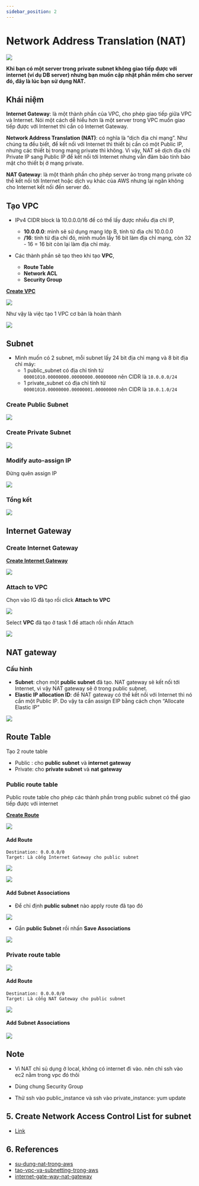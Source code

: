 ```yaml
---
sidebar_position: 2
---
```


# Network Address Translation (NAT)

![](https://res.cloudinary.com/ttlcong/image/upload/v1628773215/image-docs/jrFfOpX.png)

**Khi bạn có một server trong private subnet không giao tiếp được với internet (ví dụ DB server) nhưng bạn muốn cập nhật phần mềm cho server đó, đây là lúc bạn sử dụng NAT.**

## Khái niệm
**Internet Gateway**: là một thành phần của VPC, cho phép giao tiếp giữa VPC và Internet. Nói một cách dễ hiểu hơn là một server trong VPC muốn giao tiếp được với Internet thì cần có Internet Gateway.

**Network Address Translation (NAT)**: có nghĩa là “dịch địa chỉ mạng”. Như chúng ta đều biết, để kết nối với Internet thì thiết bị cần có một Public IP, nhưng các thiết bị trong mạng private thì không. Vì vậy, NAT sẽ dịch địa chỉ Private IP sang Public IP để kết nối tới Internet nhưng vẫn đảm bảo tính bảo mật cho thiết bị ở mạng private.

**NAT Gateway**: là một thành phần cho phép server ảo trong mạng private có thể kết nối tới Internet hoặc dịch vụ khác của AWS nhưng lại ngăn không cho Internet kết nối đến server đó.

## Tạo VPC
- IPv4 CIDR block là 10.0.0.0/16 để có thể lấy được nhiều địa chỉ IP,
  - **10.0.0.0**: mình sẽ sử dụng mạng lớp B, tính từ địa chỉ 10.0.0.0 
  - **/16**: tính từ địa chỉ đó, mình muốn lấy 16 bit làm địa chỉ mạng, còn 32 - 16 = 16 bit còn lại làm địa chỉ máy.

- Các thành phần sẽ tạo theo khi tạo **VPC**, 
  - **Route Table**
  - **Network ACL**
  - **Security Group**

[**Create VPC**](https://ap-southeast-1.console.aws.amazon.com/vpc/home?region=ap-southeast-1#CreateVpc:)

![](https://res.cloudinary.com/ttlcong/image/upload/v1628760197/image-docs/Screen_Shot_2021-08-12_at_16.23.00.png)

Như vậy là việc tạo 1 VPC cơ bản là hoàn thành

![](https://res.cloudinary.com/ttlcong/image/upload/v1628760605/image-docs/Screen_Shot_2021-08-12_at_16.29.32.png)

## Subnet
- Mình muốn có 2 subnet, mỗi subnet lấy 24 bit địa chỉ mạng và 8 bit địa chỉ máy:
  - 1 public_subnet có địa chỉ tính từ `00001010.00000000.00000000.00000000` nên CIDR là `10.0.0.0/24`
  - 1 private_subnet có địa chỉ tính từ `00001010.00000000.00000001.00000000` nên CIDR là `10.0.1.0/24`

### Create Public Subnet

![](https://res.cloudinary.com/ttlcong/image/upload/v1628774195/image-docs/wAcaJHx.png)

### Create Private Subnet

![](https://res.cloudinary.com/ttlcong/image/upload/v1628774241/image-docs/EP8IHS5.png)

### Modify auto-assign IP
Đừng quên assign IP

![](https://res.cloudinary.com/ttlcong/image/upload/v1628761373/image-docs/Screen_Shot_2021-08-12_at_16.42.35.png)

### Tổng kết
![](https://res.cloudinary.com/ttlcong/image/upload/v1628777143/image-docs/Screen_Shot_2021-08-12_at_21.05.13.png)


## Internet Gateway
### Create Internet Gateway
[**Create Internet Gateway**](https://ap-southeast-1.console.aws.amazon.com/vpc/home?region=ap-southeast-1#CreateInternetGateway:)

![](https://res.cloudinary.com/ttlcong/image/upload/v1628761577/image-docs/Screen_Shot_2021-08-12_at_16.46.03.png)

### Attach to VPC
Chọn vào IG đã tạo rồi click **Attach to VPC**

![](https://res.cloudinary.com/ttlcong/image/upload/v1628761716/image-docs/Screen_Shot_2021-08-12_at_16.48.12.png)

Select **VPC** đã tạo ở task 1 để attach rồi nhấn Attach

![](https://res.cloudinary.com/ttlcong/image/upload/v1628761800/image-docs/Screen_Shot_2021-08-12_at_16.49.46.png)

## NAT gateway
### Cấu hình
  - **Subnet**: chọn một **public subnet** đã tạo. NAT gateway sẽ kết nối tới Internet, vì vậy NAT gateway sẽ ở trong public subnet.
  - **Elastic IP allocation ID**: để NAT gateway có thể kết nối với Internet thì nó cần một Public IP. Do vậy ta cần assign EIP bằng cách chọn “Allocate Elastic IP”

![](https://res.cloudinary.com/ttlcong/image/upload/v1628775678/image-docs/Screen_Shot_2021-08-12_at_20.40.38.png)


## Route Table
Tạo 2 route table
- Public : cho **public subnet** và **internet gateway**
- Private: cho **private subnet** và **nat gateway**

### Public route table

Public route table cho phép các thành phần trong public subnet có thể giao tiếp được với internet

[**Create Route**](https://ap-southeast-1.console.aws.amazon.com/vpc/home?region=ap-southeast-1#CreateRouteTable:)

![](https://res.cloudinary.com/ttlcong/image/upload/v1628777434/image-docs/Screen_Shot_2021-08-12_at_21.10.05.png)

#### Add Route
```
Destination: 0.0.0.0/0 
Target: Là cổng Internet Gateway cho public subnet
```

![](https://res.cloudinary.com/ttlcong/image/upload/v1628762632/image-docs/Screen_Shot_2021-08-12_at_17.03.39.png)

![](https://res.cloudinary.com/ttlcong/image/upload/v1628762755/image-docs/Screen_Shot_2021-08-12_at_17.05.42.png)

#### Add Subnet Associations 
- Để chỉ định **public subnet** nào apply route đã tạo đó

![](https://res.cloudinary.com/ttlcong/image/upload/v1628762903/image-docs/Screen_Shot_2021-08-12_at_17.08.02.png)

- Gắn **public Subnet** rồi nhấn **Save Associations**

![](https://res.cloudinary.com/ttlcong/image/upload/v1628777679/image-docs/Screen_Shot_2021-08-12_at_21.14.11.png)

### Private route table
![](https://res.cloudinary.com/ttlcong/image/upload/v1628777828/image-docs/Screen_Shot_2021-08-12_at_21.16.17.png)
#### Add Route
```
Destination: 0.0.0.0/0 
Target: Là cổng NAT Gateway cho public subnet
```

![](https://res.cloudinary.com/ttlcong/image/upload/v1628777940/image-docs/Screen_Shot_2021-08-12_at_21.18.12.png)

#### Add Subnet Associations
![](https://res.cloudinary.com/ttlcong/image/upload/v1628778270/image-docs/Screen_Shot_2021-08-12_at_21.23.59.png)

## Note
- Vì NAT chỉ sủ dụng ở local, không có internet đi vào. nên chỉ ssh vào ec2 nằm trong vpc đó thôi

- Dùng chung Security Group

- Thử ssh vào public_instance và ssh vào private_instance: yum update

## 5. Create Network Access Control List for subnet
- [Link](https://docs.aws.amazon.com/vpc/latest/userguide/VPC_Scenario2.html#nacl-rules-scenario-2)

## 6. References
- [su-dung-nat-trong-aws](https://blog.daovanhung.com/post/su-dung-nat-trong-aws#2.2.-NAT-Gateway)
- [tao-vpc-va-subnetting-trong-aws](https://blog.daovanhung.com/post/tao-vpc-va-subnetting-trong-aws)
- [internet-gate-way-nat-gateway](https://co-well.vn/nhat-ky-cong-nghe/thanh-phan-mang-co-ban-tren-aws-p2-internet-gate-way-nat-gateway-route-tables/)
